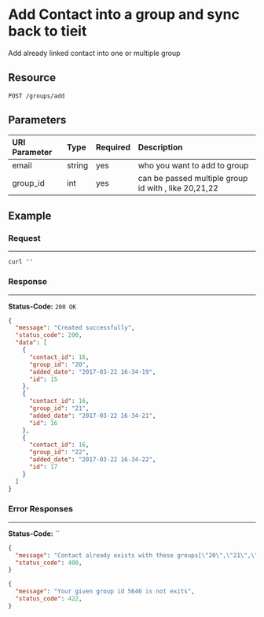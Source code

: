 # Add Contact into a group and sync back to tieit

Add already linked contact into one or multiple group

## Resource

```
POST /groups/add
```

## Parameters

URI Parameter | Type | Required | Description
:------------ | :--- | :------- | :----------
email       | string     | yes | who you want to add to group
group_id       | int     | yes | can be passed multiple group id with , like 20,21,22

## Example

### Request

--------------------------------------------------------------------------------

```curl
curl ''
```

### Response

--------------------------------------------------------------------------------
**Status-Code:** `200 OK`

```json
{
  "message": "Created successfully",
  "status_code": 200,
  "data": [
    {
      "contact_id": 16,
      "group_id": "20",
      "added_date": "2017-03-22 16-34-19",
      "id": 15
    },
    {
      "contact_id": 16,
      "group_id": "21",
      "added_date": "2017-03-22 16-34-21",
      "id": 16
    },
    {
      "contact_id": 16,
      "group_id": "22",
      "added_date": "2017-03-22 16-34-22",
      "id": 17
    }
  ]
}
```

### Error Responses

--------------------------------------------------------------------------------

**Status-Code:** ``

```json
{
  "message": "Contact already exists with these groups[\"20\",\"21\",\"22\"]",
  "status_code": 400,
}
```

```json
{
  "message": "Your given group id 5646 is not exits",
  "status_code": 422,
}
```

